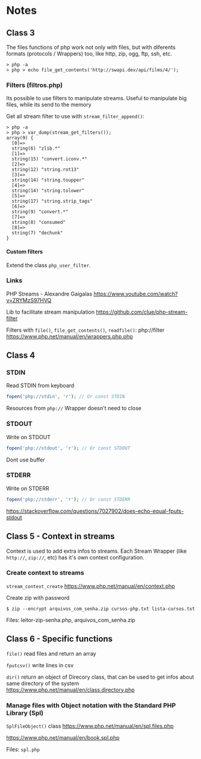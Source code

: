 
# Notes

## Class 3
The files functions of php work not only with files, but with diferents formats (protocols / Wrappers) too, like http, zip, ogg, ftp, ssh, etc.
```
> php -a
> php > echo file_get_contents('http://swapi.dev/api/films/4/');
```

### Filters (filtros.php)
Its possible to use filters to manipulate streams.
Useful to manipulate big files, while its send to the memory

Get all stream filter to use with `stream_filter_append()`:
```
> php -a
> php > var_dump(stream_get_filters());
array(9) {
  [0]=>
  string(6) "zlib.*"
  [1]=>
  string(15) "convert.iconv.*"
  [2]=>
  string(12) "string.rot13"
  [3]=>
  string(14) "string.toupper"
  [4]=>
  string(14) "string.tolower"
  [5]=>
  string(17) "string.strip_tags"
  [6]=>
  string(9) "convert.*"
  [7]=>
  string(8) "consumed"
  [8]=>
  string(7) "dechunk"
}
```

#### Custom filters
Extend the class `php_user_filter`.

### Links
PHP Streams - Alexandre Gaigalas
https://www.youtube.com/watch?v=ZRYMzS97HVQ

Lib to facilitate stream manipulation
https://github.com/clue/php-stream-filter

Filters with `file()`, `file_get_contents()`, `readfile()`:
php://filter
https://www.php.net/manual/en/wrappers.php.php

## Class 4
### STDIN
Read STDIN from keyboard
```php
fopen('php://stdin', 'r'); // Or const STDIN
```
Resources from `php://` Wrapper doesn't need to close

### STDOUT
Write on STDOUT
```php
fopen('php://stdout', 'r'); // Or const STDOUT
```
Dont use buffer

### STDERR
Write on STDERR
```php
fopen('php://stderr', 'r'); // Or const STDERR
```

https://stackoverflow.com/questions/7027902/does-echo-equal-fputs-stdout

## Class 5 - Context in streams

Context is used to add extra infos to streams.
Each Stream Wrapper (like `http://`, `zip://`, etc) has it's own context configuration.

### Create context to streams
`stream_context_create`
https://www.php.net/manual/en/context.php

Create zip with password
```
$ zip --encrypt arquivos_com_senha.zip cursos-php.txt lista-cursos.txt
```

Files: leitor-zip-senha.php, arquivos_com_senha.zip


## Class 6 - Specific functions

`file()` read files and return an array

`fputcsv()` write lines in csv

`dir()` return an object of Direcory class, that can be used to get infos about same directory of the system
https://www.php.net/manual/en/class.directory.php

### Manage files with Object notation with the Standard PHP Library (Spl)

`SplFileObject()` class
https://www.php.net/manual/en/spl.files.php

https://www.php.net/manual/en/book.spl.php

Files: `spl.php`